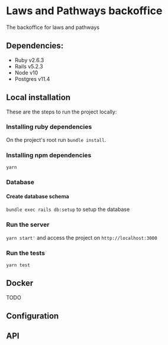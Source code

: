 # Laws and Pathways backoffice

The backoffice for laws and pathways

## Dependencies:

- Ruby v2.6.3
- Rails v5.2.3
- Node v10
- Postgres v11.4

## Local installation

These are the steps to run the project locally:

### Installing ruby dependencies

On the project's root run `bundle install`.

### Installing npm dependencies

`yarn`

### Database

#### Create database schema

`bundle exec rails db:setup` to setup the database

### Run the server

`yarn start'` and access the project on `http://localhost:3000`

### Run the tests

`yarn test`

## Docker

TODO

## Configuration

## API
